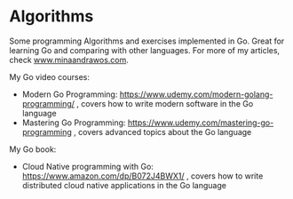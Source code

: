 # Algorithms

Some programming Algorithms and exercises implemented in Go. Great for learning Go and comparing with other languages. For more of my articles, check www.minaandrawos.com.

My Go video courses:
- Modern Go Programming: https://www.udemy.com/modern-golang-programming/ , covers how to write modern software in the Go language
- Mastering Go Programming: https://www.udemy.com/mastering-go-programming , covers advanced topics about the Go language


My Go book:
- Cloud Native programming with Go: https://www.amazon.com/dp/B072J4BWX1/ , covers how to write distributed cloud native applications in the Go language
